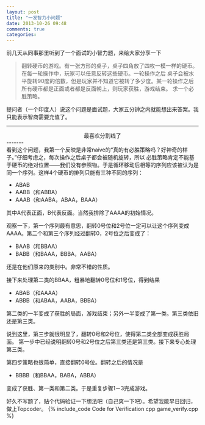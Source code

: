 ```yaml
---
layout: post
title: "一发智力小问题"
date: 2013-10-26 09:48
comments: true
categories: 
---
```


前几天从同事那里听到了一个面试的小智力题，来给大家分享一下
> 翻转硬币的游戏。有一张方形的桌子，桌子四角放了四枚一模一样的硬币。在每一轮操作中，玩家可以任意反转这些硬币。一轮操作之后
> 桌子会被水平旋转90度的倍数，但是玩家并不知道它被转了多少度。某一轮操作之后所有硬币都是正面或者都是反面朝上，则玩家获胜，游戏结束。
> 求一个必胜策略。

提问者（一个印度人）说这个问题是面试题，大家五分钟之内就能想出来答案。我只能表示智商需要充值了。


<!-- more -->
-------
<center>最喜欢分割线了</center>
-------
<br/>
看到这个问题，我第一个反映是非常naive的“真的有必胜策略吗？好神奇的样子。”仔细考虑之，每次操作之后桌子都会被随机旋转，所以
必胜策略肯定不能基于硬币的绝对位置——我们没有参照物。于是循环移动后相等的序列应该被认为是同一个序列。这样4个硬币的排列只能有三种不同的序列：

* ABAB
* AABB（和ABBA）
* AAAB（和AABA，ABAA，BAAA）

其中A代表正面，B代表反面。当然我排除了AAAA的初始情况。

观察一下，第一个序列最有意思，翻转0号位和2号位一定可以让这个序列变成AAAA。第二个和第三个序列经过翻转0，2号位之后变成了：

* BAAB（和BBAA）
* BABB（和BAAA，BBBA，AABA）

还是在他们原来的类别中。非常不错的性质。

接下来处理第二类的BBAA，粗暴地翻转0号位和1号位，得到结果

* ABAB（和AAAA）
* ABBB（和ABAA，AABA，BBBA）

第二类的一半变成了获胜的局面，游戏结束；另外一半变成了第一类。第三类依旧还是第三类。

说到这里，第三步就很明显了，翻转0号和2号位，使得第二类全部变成获胜局面。
第一步中已经说明翻转0号和2号位之后第三类还是第三类。接下来专心处理第三类。

第四步策略也很简单，直接翻转0号位。翻转之后的情况是

* BBBB（和BBAA，BABA，ABBA）

变成了获胜、第一类和第二类。于是重复步骤1－3完成游戏。

好久不写题了，贴个代码验证一下想法吧（自己爽一下吧）。希望我能早日回归，做上Topcoder。
{% include_code Code for Verification cpp game_verify.cpp %}
